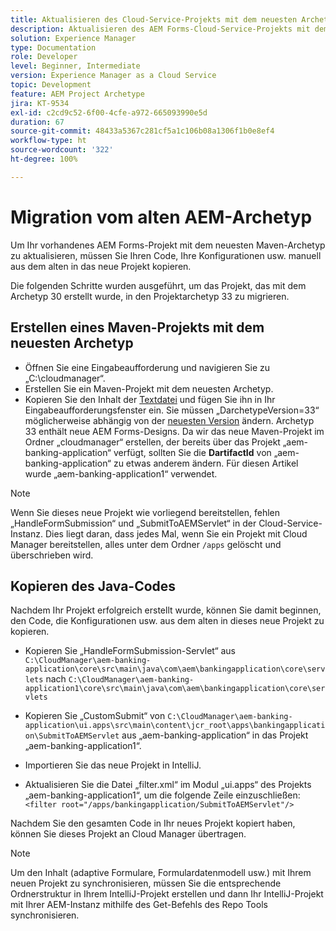 ```yaml
---
title: Aktualisieren des Cloud-Service-Projekts mit dem neuesten Archetyp
description: Aktualisieren des AEM Forms-Cloud-Service-Projekts mit dem neuesten Archetyp
solution: Experience Manager
type: Documentation
role: Developer
level: Beginner, Intermediate
version: Experience Manager as a Cloud Service
topic: Development
feature: AEM Project Archetype
jira: KT-9534
exl-id: c2cd9c52-6f00-4cfe-a972-665093990e5d
duration: 67
source-git-commit: 48433a5367c281cf5a1c106b08a1306f1b0e8ef4
workflow-type: ht
source-wordcount: '322'
ht-degree: 100%

---
```


# Migration vom alten AEM-Archetyp

Um Ihr vorhandenes AEM Forms-Projekt mit dem neuesten Maven-Archetyp zu aktualisieren, müssen Sie Ihren Code, Ihre Konfigurationen usw. manuell aus dem alten in das neue Projekt kopieren.

Die folgenden Schritte wurden ausgeführt, um das Projekt, das mit dem Archetyp 30 erstellt wurde, in den Projektarchetyp 33 zu migrieren.

## Erstellen eines Maven-Projekts mit dem neuesten Archetyp

* Öffnen Sie eine Eingabeaufforderung und navigieren Sie zu „C:\cloudmanager“.
* Erstellen Sie ein Maven-Projekt mit dem neuesten Archetyp.
* Kopieren Sie den Inhalt der [Textdatei](assets/creating-maven-project.txt) und fügen Sie ihn in Ihr Eingabeaufforderungsfenster ein. Sie müssen „DarchetypeVersion=33“ möglicherweise abhängig von der [neuesten Version](https://github.com/adobe/aem-project-archetype/releases) ändern. Archetyp 33 enthält neue AEM Forms-Designs.
Da wir das neue Maven-Projekt im Ordner „cloudmanager“ erstellen, der bereits über das Projekt „aem-banking-application“ verfügt, sollten Sie die **DartifactId** von „aem-banking-application“ zu etwas anderem ändern. Für diesen Artikel wurde „aem-banking-application1“ verwendet.

>[!NOTE]
>
>Wenn Sie dieses neue Projekt wie vorliegend bereitstellen, fehlen „HandleFormSubmission“ und „SubmitToAEMServlet“ in der Cloud-Service-Instanz. Dies liegt daran, dass jedes Mal, wenn Sie ein Projekt mit Cloud Manager bereitstellen, alles unter dem Ordner `/apps` gelöscht und überschrieben wird.

## Kopieren des Java-Codes

Nachdem Ihr Projekt erfolgreich erstellt wurde, können Sie damit beginnen, den Code, die Konfigurationen usw. aus dem alten in dieses neue Projekt zu kopieren.

* Kopieren Sie „HandleFormSubmission-Servlet“ aus ```C:\CloudManager\aem-banking-application\core\src\main\java\com\aem\bankingapplication\core\servlets```
nach
  ```C:\CloudManager\aem-banking-application1\core\src\main\java\com\aem\bankingapplication\core\servlets```

* Kopieren Sie „CustomSubmit“ von
  ```C:\CloudManager\aem-banking-application\ui.apps\src\main\content\jcr_root\apps\bankingapplication\SubmitToAEMServlet``` aus „aem-banking-application“ in das Projekt „aem-banking-application1“.

* Importieren Sie das neue Projekt in IntelliJ.

* Aktualisieren Sie die Datei „filter.xml“ im Modul „ui.apps“ des Projekts „aem-banking-application1“, um die folgende Zeile einzuschließen:
  ```<filter root="/apps/bankingapplication/SubmitToAEMServlet"/>```

Nachdem Sie den gesamten Code in Ihr neues Projekt kopiert haben, können Sie dieses Projekt an Cloud Manager übertragen.

>[!NOTE]
>
>Um den Inhalt (adaptive Formulare, Formulardatenmodell usw.) mit Ihrem neuen Projekt zu synchronisieren, müssen Sie die entsprechende Ordnerstruktur in Ihrem IntelliJ-Projekt erstellen und dann Ihr IntelliJ-Projekt mit Ihrer AEM-Instanz mithilfe des Get-Befehls des Repo Tools synchronisieren.
